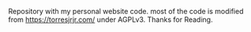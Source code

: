 Repository with my personal website code.
most of the code is modified from https://torresjrjr.com/ under AGPLv3.
Thanks for Reading.
